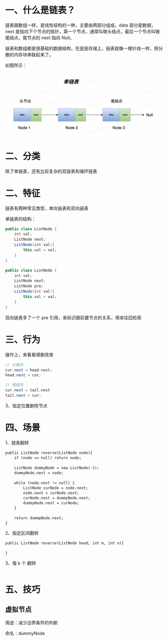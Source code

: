 # 一、什么是链表？

链表跟数组一样，是线性结构的一种，主要由两部分组成，data 部分是数据，next 是指向下个节点的指针，第一个节点，通常叫做头结点，最后一个节点叫做尾结点，尾节点的 next 指向 Null。

链表和数组都是很基础的数据结构，在底层存储上，链表就像一根针线一样，把分散的内存块串联起来了。

如图所示：

![image-20220613132937425](image/image-20220613132937425.png)



# 二、分类

除了单链表，还有比较复杂的双链表和循环链表

# 二、特征

链表有两种常见类型，单向链表和双向链表

单链表的结构：

```java
public class ListNode {
	int val;
	ListNode next;
	ListNode(int val){
		this.val = val;
	}
}
```

```java
public class ListNode {
	int val;
	ListNode next;
	ListNode pre;
	ListNode(int val){
		this.val = val;
	}
}
```

双向链表多了一个 pre 引用，来标识跟前置节点的关系，用来往回检索

# 三、行为

操作上，来看看增删改查

```java
// 头插法
cur.next = head.next;
head.next = cur;
```

```java
// 尾插法
cur.next = tail.next
tail.next = cur;
```



3、指定位置删除节点



# 四、场景

1、链表翻转

```
public ListNode reverse(ListNode node){
	if (node == null) return node;
	
	ListNode dummyNode = new ListNode(-1);
	dummyNode.next = node;
	
	while (node.next != null) {
		ListNode curNode = node.next;
		node.next = curNode.next;
		curNode.next = dummyNode.next;
		dummyNode.next = curNode;
	}
	
	return dummpNode.next;
}
```

2、指定区间翻转

```
public ListNode reverse(ListNode head, int m, int n){
	
}
```

3、每 k 个 翻转

```

```



# 五、技巧

## 虚拟节点

用途：减少边界条件的判断

命名：dummyNode


